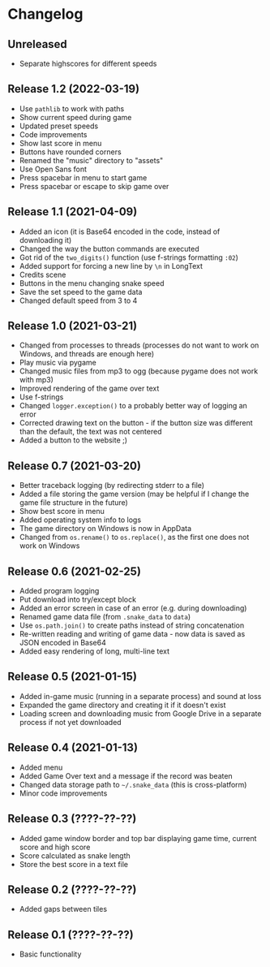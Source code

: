# Changelog

## Unreleased
* Separate highscores for different speeds

## Release 1.2 (2022-03-19)
* Use `pathlib` to work with paths
* Show current speed during game
* Updated preset speeds
* Code improvements
* Show last score in menu
* Buttons have rounded corners
* Renamed the "music" directory to "assets"
* Use Open Sans font
* Press spacebar in menu to start game
* Press spacebar or escape to skip game over

## Release 1.1 (2021-04-09)
* Added an icon (it is Base64 encoded in the code, instead of downloading it)
* Changed the way the button commands are executed
* Got rid of the `two_digits()` function (use f-strings formatting `:02`)
* Added support for forcing a new line by `\n` in LongText
* Credits scene
* Buttons in the menu changing snake speed
* Save the set speed to the game data
* Changed default speed from 3 to 4

## Release 1.0 (2021-03-21)
* Changed from processes to threads (processes do not want to work on Windows, and threads are enough here)
* Play music via pygame
* Changed music files from mp3 to ogg (because pygame does not work with mp3)
* Improved rendering of the game over text
* Use f-strings
* Changed `logger.exception()` to a probably better way of logging an error
* Corrected drawing text on the button - if the button size was different than the default, the text was not centered
* Added a button to the website ;)

## Release 0.7 (2021-03-20)
* Better traceback logging (by redirecting stderr to a file)
* Added a file storing the game version (may be helpful if I change the game file structure in the future)
* Show best score in menu
* Added operating system info to logs
* The game directory on Windows is now in AppData
* Changed from `os.rename()` to `os.replace()`, as the first one does not work on Windows

## Release 0.6 (2021-02-25)
* Added program logging
* Put download into try/except block
* Added an error screen in case of an error (e.g. during downloading)
* Renamed game data file (from `.snake_data` to `data`)
* Use `os.path.join()` to create paths instead of string concatenation
* Re-written reading and writing of game data - now data is saved as JSON encoded in Base64
* Added easy rendering of long, multi-line text

## Release 0.5 (2021-01-15)
* Added in-game music (running in a separate process) and sound at loss
* Expanded the game directory and creating it if it doesn't exist
* Loading screen and downloading music from Google Drive in a separate process if not yet downloaded

## Release 0.4 (2021-01-13)
* Added menu
* Added Game Over text and a message if the record was beaten
* Changed data storage path to `~/.snake_data` (this is cross-platform)
* Minor code improvements

## Release 0.3 (????-??-??)
* Added game window border and top bar displaying game time, current score and high score
* Score calculated as snake length
* Store the best score in a text file

## Release 0.2 (????-??-??)
* Added gaps between tiles

## Release 0.1 (????-??-??)
* Basic functionality
